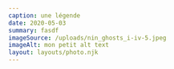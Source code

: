 ```yaml
---
caption: une légende
date: 2020-05-03
summary: fasdf
imageSource: /uploads/nin_ghosts_i-iv-5.jpeg
imageAlt: mon petit alt text
layout: layouts/photo.njk
---
```

